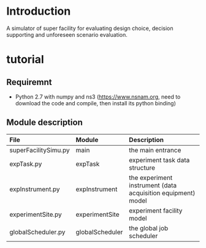 # Introduction

A simulator of super facility for evaluating design choice, decision supporting and unforeseen scenario evaluation. 

# tutorial

## Requiremnt 

* Python 2.7 with numpy and ns3 (https://www.nsnam.org, need to download the code and compile, then install its python binding)

## Module description 

| File               | Module           | Description  |
|:-------------------|:-------------|:-----|
|superFacilitySimu.py| main          | the main entrance |
|expTask.py |expTask| experiment task data structure|
|expInstrument.py | expInstrument |the experiment instrument (data acquisition equipment) model|
|experimentSite.py | experimentSite | experiment facility model |
| globalScheduler.py | globalScheduler | the global job scheduler|
